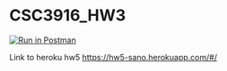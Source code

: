 # CSC3916_HW3
[![Run in Postman](https://run.pstmn.io/button.svg)](https://god.postman.co/run-collection/3391c4d9c5919d59b825#?env%5BHW3%5D=W3sia2V5IjoiQXV0aG9yaXphdGlvbiIsInZhbHVlIjoiSldUIGV5SmhiR2NpT2lKSVV6STFOaUlzSW5SNWNDSTZJa3BYVkNKOS5leUpwWkNJNklqWXdOR05tWWpRd1pqWmpaRFJoTURBd05HVXlZV0k0TXlJc0luVnpaWEp1WVcxbElqb2lkR1Z6ZEhWelpYSWlMQ0pwWVhRaU9qRTJNVFUyTlRjM09UWjkuaUlVQkpxOURrc0pDbG1nUHBuTndSSWg1ZF9YRWpZdTJXbTlmT093SFlnTSIsImVuYWJsZWQiOnRydWV9XQ==)



Link to heroku hw5
https://hw5-sano.herokuapp.com/#/
